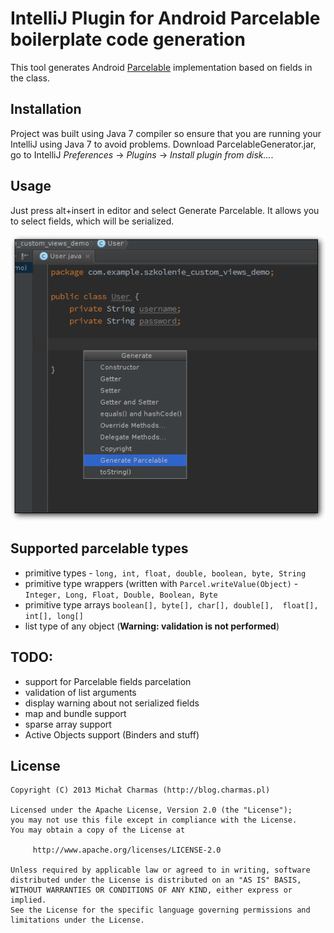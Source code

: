 # IntelliJ Plugin for Android Parcelable boilerplate code generation

This tool generates Android [Parcelable](https://developer.android.com/reference/android/os/Parcelable.html) implementation based on fields in the class.

## Installation

Project was built using Java 7 compiler so ensure that you are running your IntelliJ using Java 7 to avoid problems.
Download ParcelableGenerator.jar, go to IntelliJ *Preferences* -> *Plugins* -> *Install plugin from disk...*.

## Usage

Just press alt+insert in editor and select Generate Parcelable. It allows you to select
fields, which will be serialized.

![Screenshot](screenshot.png)

## Supported parcelable types

* primitive types - ```long, int, float, double, boolean, byte, String```
* primitive type wrappers (written with ```Parcel.writeValue(Object)``` - ```Integer, Long, Float, Double, Boolean, Byte```
* primitive type arrays ```boolean[], byte[], char[], double[],  float[], int[], long[]```
* list type of any object (**Warning: validation is not performed**)

## TODO:

* support for Parcelable fields parcelation
* validation of list arguments
* display warning about not serialized fields
* map and bundle support
* sparse array support
* Active Objects support (Binders and stuff)

## License

    Copyright (C) 2013 Michał Charmas (http://blog.charmas.pl)

	Licensed under the Apache License, Version 2.0 (the "License");
	you may not use this file except in compliance with the License.
	You may obtain a copy of the License at

	     http://www.apache.org/licenses/LICENSE-2.0

	Unless required by applicable law or agreed to in writing, software
	distributed under the License is distributed on an "AS IS" BASIS,
	WITHOUT WARRANTIES OR CONDITIONS OF ANY KIND, either express or implied.
	See the License for the specific language governing permissions and
	limitations under the License.
